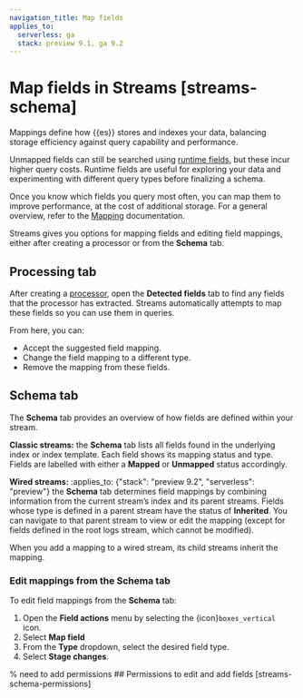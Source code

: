```yaml
---
navigation_title: Map fields
applies_to:
  serverless: ga
  stack: preview 9.1, ga 9.2
---
```


# Map fields in Streams [streams-schema]

Mappings define how {{es}} stores and indexes your data, balancing storage efficiency against query capability and performance.

Unmapped fields can still be searched using [runtime fields](../../../../manage-data/data-store/mapping/runtime-fields.md), but these incur higher query costs. Runtime fields are useful for exploring your data and experimenting with different query types before finalizing a schema.

Once you know which fields you query most often, you can map them to improve performance, at the cost of additional storage. For a general overview, refer to the [Mapping](../../../../manage-data/data-store/mapping.md) documentation.

Streams gives you options for mapping fields and editing field mappings, either after creating a processor or from the **Schema** tab.

## Processing tab

After creating a [processor](./extract.md), open the **Detected fields** tab to find any fields that the processor has extracted. Streams automatically attempts to map these fields so you can use them in queries.

From here, you can:

- Accept the suggested field mapping.
- Change the field mapping to a different type.
- Remove the mapping from these fields.

## Schema tab

The **Schema** tab provides an overview of how fields are defined within your stream.

**Classic streams:** the **Schema** tab lists all fields found in the underlying index or index template. Each field shows its mapping status and type. Fields are labelled with either a **Mapped** or **Unmapped** status accordingly.

**Wired streams:** :applies_to: {"stack": "preview 9.2", "serverless": "preview"} the **Schema** tab determines field mappings by combining information from the current stream’s index and its parent streams. Fields whose type is defined in a parent stream have the status of **Inherited**. You can navigate to that parent stream to view or edit the mapping (except for fields defined in the root logs stream, which cannot be modified).

When you add a mapping to a wired stream, its child streams inherit the mapping.

### Edit mappings from the Schema tab

To edit field mappings from the **Schema** tab:
1. Open the **Field actions** menu by selecting the {icon}`boxes_vertical` icon.
1. Select **Map field**
1. From the **Type** dropdown, select the desired field type.
1. Select **Stage changes**.

% need to add permissions ## Permissions to edit and add fields [streams-schema-permissions]